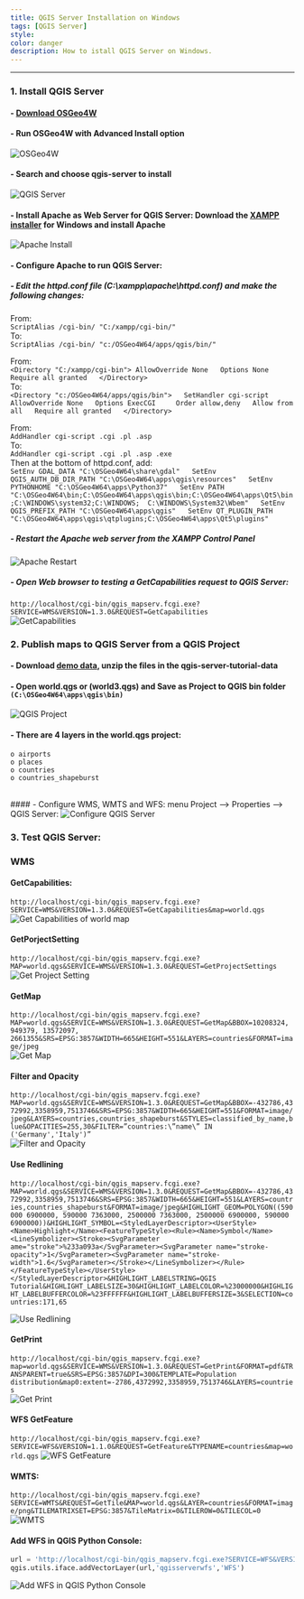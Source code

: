 ```yaml
---
title: QGIS Server Installation on Windows
tags: [QGIS Server]
style: 
color: danger
description: How to istall QGIS Server on Windows.
---
```


***
### 1. Install QGIS Server
#### - [Download OSGeo4W](https://trac.osgeo.org/osgeo4w/)  
#### - Run OSGeo4W with Advanced Install option  
![OSGeo4W](/assets/images/posts/2020/QGISServer/osgeo4w.png)
#### - Search and choose qgis-server to install  
![QGIS Server](/assets/images/posts/2020/QGISServer/qgisserver.png)
#### - Install Apache as Web Server for QGIS Server: Download the [XAMPP installer](https://www.apachefriends.org/download.html) for Windows and install Apache  
![Apache Install](/assets/images/posts/2020/QGISServer/apache.png)
#### - Configure Apache to run QGIS Server:  
##### - Edit the httpd.conf file (C:\xampp\apache\httpd.conf)  and make the following changes:
From:  
`ScriptAlias /cgi-bin/ "C:/xampp/cgi-bin/"`  
To:  
`ScriptAlias /cgi-bin/ "c:/OSGeo4W64/apps/qgis/bin/"`  

From:  
`<Directory "C:/xampp/cgi-bin">
AllowOverride None  
Options None  
Require all granted  
</Directory>`   
To:    
`<Directory "c:/OSGeo4W64/apps/qgis/bin">  
SetHandler cgi-script  
AllowOverride None  
Options ExecCGI    
Order allow,deny  
Allow from all  
Require all granted  
</Directory>`  

From:  
`AddHandler cgi-script .cgi .pl .asp`  
To:  
`AddHandler cgi-script .cgi .pl .asp .exe  `  
Then at the bottom of httpd.conf, add:  
`SetEnv GDAL_DATA "C:\OSGeo4W64\share\gdal"  
SetEnv QGIS_AUTH_DB_DIR_PATH "C:\OSGeo4W64\apps\qgis\resources"  
SetEnv PYTHONHOME "C:\OSGeo4W64\apps\Python37"  
SetEnv PATH "C:\OSGeo4W64\bin;C:\OSGeo4W64\apps\qgis\bin;C:\OSGeo4W64\apps\Qt5\bin;C:\WINDOWS\system32;C:\WINDOWS;  C:\WINDOWS\System32\Wbem"  
SetEnv QGIS_PREFIX_PATH "C:\OSGeo4W64\apps\qgis"  
SetEnv QT_PLUGIN_PATH "C:\OSGeo4W64\apps\qgis\qtplugins;C:\OSGeo4W64\apps\Qt5\plugins"`  
##### - Restart the Apache web server from the XAMPP Control Panel 
![Apache Restart](/assets/images/posts/2020/QGISServer/startapache.png)
##### -	Open Web browser to testing a GetCapabilities request to QGIS Server:
`http://localhost/cgi-bin/qgis_mapserv.fcgi.exe?SERVICE=WMS&VERSION=1.3.0&REQUEST=GetCapabilities`  
![GetCapabilities](/assets/images/posts/2020/QGISServer/getcapabilities.png)  
### 2. Publish maps to QGIS Server from a QGIS Project  
#### - Download [demo data](https://github.com/qgis/QGIS-Training-Data/archive/v2.0.zip), unzip the files in the qgis-server-tutorial-data  
#### - Open world.qgs or (world3.qgs) and Save as Project to QGIS bin folder `(C:\OSGeo4W64\apps\qgis\bin)`  
![QGIS Project](/assets/images/posts/2020/QGISServer/qgisproject.png)  
#### -	There are 4 layers in the world.qgs project:
    o airports
    o places
    o countries
    o countries_shapeburst  
<br/>#### - Configure WMS, WMTS and WFS: menu Project --> Properties --> QGIS Server:
![Configure QGIS Server](/assets/images/posts/2020/QGISServer/configureqgisserver.png)  

### 3. Test QGIS Server:
### WMS
#### GetCapabilities:
`http://localhost/cgi-bin/qgis_mapserv.fcgi.exe?SERVICE=WMS&VERSION=1.3.0&REQUEST=GetCapabilities&map=world.qgs`  
![Get Capabilities of world map](/assets/images/posts/2020/QGISServer/getcapabilities2.png)  

#### GetPorjectSetting
`http://localhost/cgi-bin/qgis_mapserv.fcgi.exe?MAP=world.qgs&SERVICE=WMS&VERSION=1.3.0&REQUEST=GetProjectSettings`  
![Get Project Setting](/assets/images/posts/2020/QGISServer/getprojectsetting.png)  

#### GetMap
`http://localhost/cgi-bin/qgis_mapserv.fcgi.exe?MAP=world.qgs&SERVICE=WMS&VERSION=1.3.0&REQUEST=GetMap&BBOX=10208324, 949379, 13572097, 2661355&SRS=EPSG:3857&WIDTH=665&HEIGHT=551&LAYERS=countries&FORMAT=image/jpeg`  
![Get Map](/assets/images/posts/2020/QGISServer/getmap.png)  

#### Filter and Opacity
`http://localhost/cgi-bin/qgis_mapserv.fcgi.exe?MAP=world.qgs&SERVICE=WMS&VERSION=1.3.0&REQUEST=GetMap&BBOX=-432786,4372992,3358959,7513746&SRS=EPSG:3857&WIDTH=665&HEIGHT=551&FORMAT=image/jpeg&LAYERS=countries,countries_shapeburst&STYLES=classified_by_name,blue&OPACITIES=255,30&FILTER=”countries:\”name\” IN ('Germany','Italy')”`  
![Filter and Opacity](/assets/images/posts/2020/QGISServer/filterandopacity.png)  


#### Use Redlining
`http://localhost/cgi-bin/qgis_mapserv.fcgi.exe?MAP=world.qgs&SERVICE=WMS&VERSION=1.3.0&REQUEST=GetMap&BBOX=-432786,4372992,3358959,7513746&SRS=EPSG:3857&WIDTH=665&HEIGHT=551&LAYERS=countries,countries_shapeburst&FORMAT=image/jpeg&HIGHLIGHT_GEOM=POLYGON((590000 6900000, 590000 7363000, 2500000 7363000, 2500000 6900000, 590000 6900000))&HIGHLIGHT_SYMBOL=<StyledLayerDescriptor><UserStyle><Name>Highlight</Name><FeatureTypeStyle><Rule><Name>Symbol</Name><LineSymbolizer><Stroke><SvgParameter ame="stroke">%233a093a</SvgParameter><SvgParameter name="stroke-opacity">1</SvgParameter><SvgParameter name="stroke-width">1.6</SvgParameter></Stroke></LineSymbolizer></Rule></FeatureTypeStyle></UserStyle></StyledLayerDescriptor>&HIGHLIGHT_LABELSTRING=QGIS Tutorial&HIGHLIGHT_LABELSIZE=30&HIGHLIGHT_LABELCOLOR=%23000000&HIGHLIGHT_LABELBUFFERCOLOR=%23FFFFFF&HIGHLIGHT_LABELBUFFERSIZE=3&SELECTION=countries:171,65`  

![Use Redlining](/assets/images/posts/2020/QGISServer/redlining.png)  

#### GetPrint
`http://localhost/cgi-bin/qgis_mapserv.fcgi.exe?map=world.qgs&SERVICE=WMS&VERSION=1.3.0&REQUEST=GetPrint&FORMAT=pdf&TRANSPARENT=true&SRS=EPSG:3857&DPI=300&TEMPLATE=Population distribution&map0:extent=-2786,4372992,3358959,7513746&LAYERS=countries`  
![Get Print](/assets/images/posts/2020/QGISServer/getprint.png)  


#### WFS GetFeature
`http://localhost/cgi-bin/qgis_mapserv.fcgi.exe?SERVICE=WFS&VERSION=1.1.0&REQUEST=GetFeature&TYPENAME=countries&map=world.qgs` 
![WFS GetFeature](/assets/images/posts/2020/QGISServer/wfsgetfeature.png)  


#### WMTS:
`http://localhost/cgi-bin/qgis_mapserv.fcgi.exe?SERVICE=WMTS&REQUEST=GetTile&MAP=world.qgs&LAYER=countries&FORMAT=image/png&TILEMATRIXSET=EPSG:3857&TileMatrix=0&TILEROW=0&TILECOL=0` 
![WMTS](/assets/images/posts/2020/QGISServer/wmts.png)  

#### Add WFS in QGIS Python Console:
```python
url = 'http://localhost/cgi-bin/qgis_mapserv.fcgi.exe?SERVICE=WFS&VERSION=1.1.0&REQUEST=GetFeature&TYPENAME=countries&map=world.qgs'
qgis.utils.iface.addVectorLayer(url,'qgisserverwfs','WFS')  
```  
![Add WFS in QGIS Python Console](/assets/images/posts/2020/QGISServer/wfsqgis.png)
